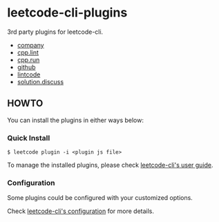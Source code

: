 # leetcode-cli-plugins
3rd party plugins for leetcode-cli.

* [company](/docs/company.md)
* [cpp.lint](/docs/cpp.lint.md)
* [cpp.run](/docs/cpp.run.md)
* [github](/docs/github.md)
* [lintcode](/docs/lintcode.md)
* [solution.discuss](/docs/solution.discuss.md)

## HOWTO

You can install the plugins in either ways below:

### Quick Install

    $ leetcode plugin -i <plugin js file>

To manage the installed plugins, please check [leetcode-cli's user guide](https://skygragon.github.io/leetcode-cli/commands#plugin).

### Configuration

Some plugins could be configured with your customized options.

Check [leetcode-cli's configuration](https://skygragon.github.io/leetcode-cli/advanced#configuration) for more details.
